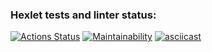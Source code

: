 ### Hexlet tests and linter status:
[![Actions Status](https://github.com/blonde2029/java-project-71/workflows/hexlet-check/badge.svg)](https://github.com/blonde2029/java-project-71/actions)
[![Maintainability](https://api.codeclimate.com/v1/badges/b359ba0d56ab76bf34d4/maintainability)](https://codeclimate.com/github/blonde2029/java-project-71/maintainability)
[![asciicast](https://asciinema.org/a/NqJFJTjUKwjxhx9kwoU31kbJJ.svg)](https://asciinema.org/a/NqJFJTjUKwjxhx9kwoU31kbJJ) 
